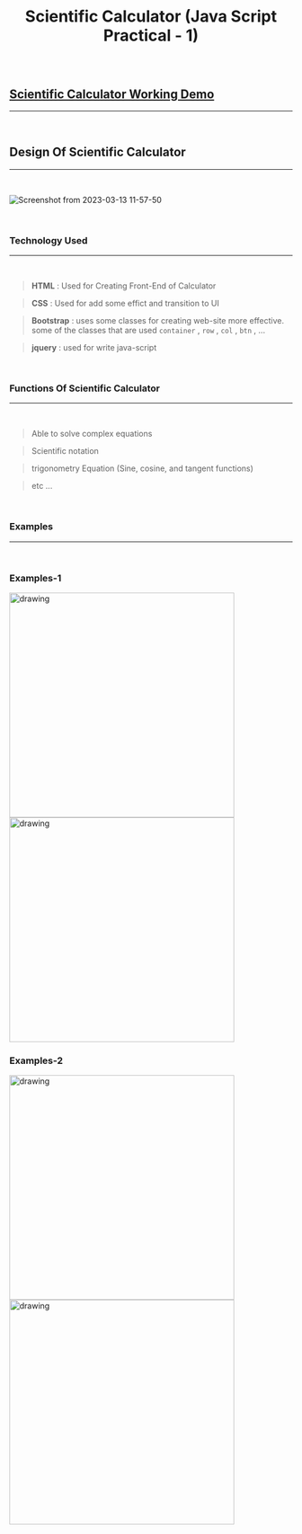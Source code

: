 # **<p align="center">Scientific Calculator (Java Script Practical - 1) </p>**

<br />

[Scientific Calculator Working Demo](https://princesimform.github.io/scientific-calculator)
---


---

<br />

## Design Of Scientific Calculator

---
<br /> 

![Screenshot from 2023-03-13 11-57-50](https://user-images.githubusercontent.com/125016923/224639529-4d62b9c6-ec4e-4a2b-9857-bb0c3c71c0bb.png)

<br />

### Technology Used

---
<br /> 

>  **HTML** : Used for Creating Front-End of Calculator

>  **CSS** : Used for add some effict and transition to UI

> **Bootstrap** : uses some classes for creating web-site more effective. some of the classes that are used `container` , `row` , `col` , `btn` , ...

> **jquery** : used for write java-script

<br /> 


### Functions Of Scientific Calculator

---
<br /> 

> Able to solve complex equations

> Scientific notation

> trigonometry Equation (Sine, cosine, and tangent functions)

> etc ...

<br /> 


### Examples

---
<br /> 

### Examples-1

 <img src="https://user-images.githubusercontent.com/125016923/224645548-454b5140-a160-4fae-bca1-031676ff60c0.png" alt="drawing" style="width:400px;"/>
 <img src="https://user-images.githubusercontent.com/125016923/224645467-75e5d73c-99b3-4f00-aebf-7c7427c2bb12.png" alt="drawing" style="width:400px;"/>

### Examples-2


 <img src="https://user-images.githubusercontent.com/125016923/224646404-96d9850f-3d20-4f10-87a2-917f89f310d9.png" alt="drawing" style="width:400px;"/>
 <img src="https://user-images.githubusercontent.com/125016923/224646393-321d5d11-9490-4d7d-8d66-a745b6aa66d3.png" alt="drawing" style="width:400px;"/>
